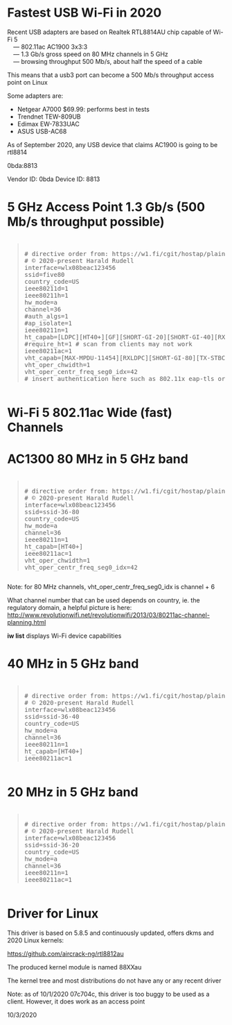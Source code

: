 # Fastest USB Wi-Fi in 2020

Recent USB adapters are based on Realtek RTL8814AU chip capable of Wi-Fi 5<br />&emsp;&#x2014; 802.11ac AC1900 3x3:3<br />&emsp;&#x2014; 1.3 Gb/s gross speed on 80 MHz channels in 5 GHz<br />&emsp;&#x2014; browsing throughput 500 Mb/s, about half the speed of a cable

This means that a usb3 port can become a 500 Mb/s throughput access point on Linux

Some adapters are:
* Netgear A7000 $69.99: performs best in tests
* Trendnet TEW-809UB
* Edimax EW-7833UAC
* ASUS USB-AC68

As of September 2020, any USB device that claims AC1900 is going to be rtl8814

0bda:8813

Vendor ID: 0bda
Device ID: 8813

# 5 GHz Access Point 1.3 Gb/s (500 Mb/s throughput possible)
<pre><blockquote>
# directive order from: https://w1.fi/cgit/hostap/plain/hostapd/hostapd.conf
# © 2020-present Harald Rudell <harald.rudell@gmail.com>
interface=wlx08beac123456
ssid=five80
country_code=US
ieee80211d=1
ieee80211h=1
hw_mode=a
channel=36
#auth_algs=1
#ap_isolate=1
ieee80211n=1
ht_capab=[LDPC][HT40+][GF][SHORT-GI-20][SHORT-GI-40][RX-STBC123][MAX-AMSDU-7935][DSSS_CCK-40][40-INTOLERANT]
#require_ht=1 # scan from clients may not work
ieee80211ac=1
vht_capab=[MAX-MPDU-11454][RXLDPC][SHORT-GI-80][TX-STBC-2BY1][RX-STBC-123][SU-BEAMFORMEE][MAX-A-MPDU-LEN-EXP3][HTC-VHT][SOUNDING-DIMENSION-3]
vht_oper_chwidth=1
vht_oper_centr_freq_seg0_idx=42
# insert authentication here such as 802.11x eap-tls or wpa2
</blockquote></pre>

# Wi-Fi 5 802.11ac Wide (fast) Channels

# AC1300 80 MHz in 5 GHz band
<pre><blockquote>
# directive order from: https://w1.fi/cgit/hostap/plain/hostapd/hostapd.conf
# © 2020-present Harald Rudell <harald.rudell@gmail.com>
interface=wlx08beac123456
ssid=ssid-36-80
country_code=US
hw_mode=a
channel=36
ieee80211n=1
ht_capab=[HT40+]
ieee80211ac=1
vht_oper_chwidth=1
vht_oper_centr_freq_seg0_idx=42
</blockquote></pre>

Note: for 80 MHz channels, vht_oper_centr_freq_seg0_idx is channel + 6

What channel number that can be used depends on country, ie. the regulatory domain, a helpful picture is here: http://www.revolutionwifi.net/revolutionwifi/2013/03/80211ac-channel-planning.html

**iw list** displays Wi-Fi device capabilities

# 40 MHz in 5 GHz band
<pre><blockquote>
# directive order from: https://w1.fi/cgit/hostap/plain/hostapd/hostapd.conf
# © 2020-present Harald Rudell <harald.rudell@gmail.com>
interface=wlx08beac123456
ssid=ssid-36-40
country_code=US
hw_mode=a
channel=36
ieee80211n=1
ht_capab=[HT40+]
ieee80211ac=1
</blockquote></pre>

# 20 MHz in 5 GHz band
<pre><blockquote>
# directive order from: https://w1.fi/cgit/hostap/plain/hostapd/hostapd.conf
# © 2020-present Harald Rudell <harald.rudell@gmail.com>
interface=wlx08beac123456
ssid=ssid-36-20
country_code=US
hw_mode=a
channel=36
ieee80211n=1
ieee80211ac=1
</blockquote></pre>

# Driver for Linux
This driver is based on 5.8.5 and continuously updated, offers dkms and 2020 Linux kernels:

https://github.com/aircrack-ng/rtl8812au

The produced kernel module is named 88XXau

The kernel tree and most distributions do not have any or any recent driver

Note: as of 10/1/2020 07c704c, this driver is too buggy to be used as a client. However, it does work as an access point

10/3/2020
